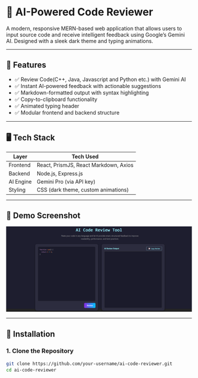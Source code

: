 # 🧠 AI-Powered Code Reviewer

A modern, responsive MERN-based web application that allows users to input source code and receive intelligent feedback using Google’s Gemini AI. Designed with a sleek dark theme and typing animations.

---

## 🚀 Features

- ✅ Review Code(C++, Java, Javascript and Python etc.) with Gemini AI
- ✅ Instant AI-powered feedback with actionable suggestions
- ✅ Markdown-formatted output with syntax highlighting
- ✅ Copy-to-clipboard functionality
- ✅ Animated typing header
- ✅ Modular frontend and backend structure

---

## 🖥️ Tech Stack

| Layer       | Tech Used                            |
|------------|----------------------------------------|
| Frontend    | React, PrismJS, React Markdown, Axios |
| Backend     | Node.js, Express.js                   |
| AI Engine   | Gemini Pro (via API key)              |
| Styling     | CSS (dark theme, custom animations)   |

---

## 📸 Demo Screenshot

![Screenshot](ss.png)

---

## 🔧 Installation

### 1. Clone the Repository

```bash
git clone https://github.com/your-username/ai-code-reviewer.git
cd ai-code-reviewer
